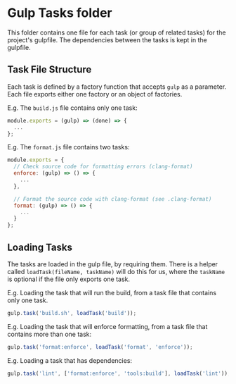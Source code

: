 # Gulp Tasks folder

This folder contains one file for each task (or group of related tasks) for the project's gulpfile.
The dependencies between the tasks is kept in the gulpfile.

## Task File Structure
Each task is defined by a factory function that accepts `gulp` as a parameter.
Each file exports either one factory or an object of factories.

E.g. The `build.js` file contains only one task:

```js
module.exports = (gulp) => (done) => {
  ...
};
```

E.g. The `format.js` file contains two tasks:

```js
module.exports = {
  // Check source code for formatting errors (clang-format)
  enforce: (gulp) => () => {
    ...
  },

  // Format the source code with clang-format (see .clang-format)
  format: (gulp) => () => {
    ...
  }
};

```

## Loading Tasks

The tasks are loaded in the gulp file, by requiring them. There is a helper called `loadTask(fileName, taskName)`
will do this for us, where the `taskName` is optional if the file only exports one task.

E.g. Loading the task that will run the build, from a task file that contains only one task.

```js
gulp.task('build.sh', loadTask('build'));
```

E.g. Loading the task that will enforce formatting, from a task file that contains more than one task:

```js
gulp.task('format:enforce', loadTask('format', 'enforce'));
```

E.g. Loading a task that has dependencies:

```js
gulp.task('lint', ['format:enforce', 'tools:build'], loadTask('lint'));
```